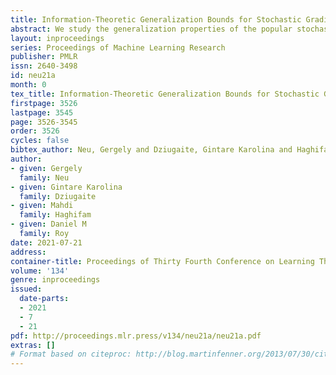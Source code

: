 ```yaml
---
title: Information-Theoretic Generalization Bounds for Stochastic Gradient Descent
abstract: We study the generalization properties of the popular stochastic optimization method known as  stochastic gradient descent (SGD) for optimizing general non-convex loss functions. Our main contribution is providing upper bounds on the generalization error that depend on local statistics of the stochastic gradients evaluated along the path of iterates calculated by SGD. The key factors our bounds depend on are the variance of the gradients (with respect to the data distribution) and the local smoothness of the objective function along the SGD path, and the sensitivity of the loss function to perturbations to the final output. Our key technical tool is combining the information-theoretic generalization bounds previously used for analyzing randomized variants of SGD with a perturbation analysis of the iterates.
layout: inproceedings
series: Proceedings of Machine Learning Research
publisher: PMLR
issn: 2640-3498
id: neu21a
month: 0
tex_title: Information-Theoretic Generalization Bounds for Stochastic Gradient Descent
firstpage: 3526
lastpage: 3545
page: 3526-3545
order: 3526
cycles: false
bibtex_author: Neu, Gergely and Dziugaite, Gintare Karolina and Haghifam, Mahdi and Roy, Daniel M
author:
- given: Gergely
  family: Neu
- given: Gintare Karolina
  family: Dziugaite
- given: Mahdi
  family: Haghifam
- given: Daniel M
  family: Roy
date: 2021-07-21
address:
container-title: Proceedings of Thirty Fourth Conference on Learning Theory
volume: '134'
genre: inproceedings
issued:
  date-parts:
  - 2021
  - 7
  - 21
pdf: http://proceedings.mlr.press/v134/neu21a/neu21a.pdf
extras: []
# Format based on citeproc: http://blog.martinfenner.org/2013/07/30/citeproc-yaml-for-bibliographies/
---
```

